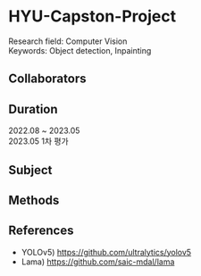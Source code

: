 # HYU-Capston-Project
Research field: Computer Vision  
Keywords: Object detection, Inpainting

## Collaborators

## Duration
2022.08 ~ 2023.05  
2023.05 1차 평가

## Subject
<!--
이미지에서 특정 물체 제거
> 활용) 방 잡동사니 정리, 관광 사진에서 다른 사람 제거
-->
## Methods


## References
- YOLOv5) https://github.com/ultralytics/yolov5
- Lama) https://github.com/saic-mdal/lama
